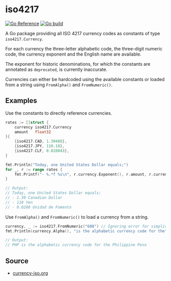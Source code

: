 # iso4217
[![Go Reference](https://pkg.go.dev/badge/github.com/ferdypruis/iso4217.svg)](https://pkg.go.dev/github.com/ferdypruis/iso4217)
[![Go build](https://github.com/ferdypruis/iso4217/actions/workflows/go.yml/badge.svg)](https://github.com/ferdypruis/iso4217/actions/workflows/go.yml)

A Go package providing all ISO 4217 currency codes as constants of type `iso4217.Currency`.

For each currency the three-letter alphabetic code, the three-digit numeric code, the currency 
exponent and the English name are available.

The exponent for historic denominations, for which the constants are annotated as `deprecated`, 
is currently inaccurate.

Currencies can either be hardcoded using the available constants or loaded from a string using
`FromAlpha()` and `FromNumeric()`.

## Examples
Use the constants to directly reference currencies.
```go
rates := []struct {
    currency iso4217.Currency
    amount   float32
}{
    {iso4217.CAD, 1.30488},
    {iso4217.JPY, 110.10},
    {iso4217.CLF, 0.028043},
}

fmt.Println("Today, one United States Dollar equals;")
for _, r := range rates {
    fmt.Printf("- %.*f %s\n", r.currency.Exponent(), r.amount, r.currency.Name())
}

// Output:
// Today, one United States Dollar equals;
// - 1.30 Canadian Dollar
// - 110 Yen
// - 0.0280 Unidad de Fomento
```

Use `FromAlpha()` and `FromNumeric()` to load a currency from a string.
```go
currency, _ := iso4217.FromNumeric("608") // Ignoring error for simplicity
fmt.Println(currency.Alpha(), "is the alphabetic currency code for the", currency.Name())

// Output:
// PHP is the alphabetic currency code for the Philippine Peso
```

## Source
- [currency-iso.org](https://www.currency-iso.org/en/home/tables.html)
